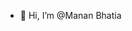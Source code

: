 - 👋 Hi, I’m @Manan Bhatia

<!---
manan-bhatia2023/manan-bhatia2023 is a ✨ special ✨ repository because its `README.md` (this file) appears on your GitHub profile.
You can click the Preview link to take a look at your changes.
--->
